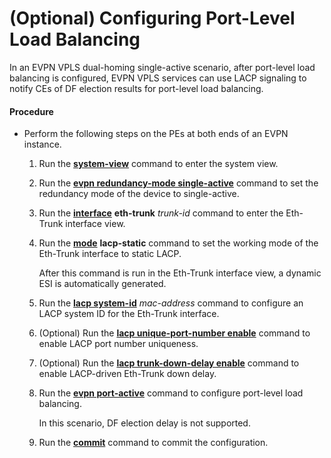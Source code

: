(Optional) Configuring Port-Level Load Balancing
================================================

In an EVPN VPLS dual-homing single-active scenario, after port-level load balancing is configured, EVPN VPLS services can use LACP signaling to notify CEs of DF election results for port-level load balancing.

#### Procedure

* Perform the following steps on the PEs at both ends of an EVPN instance.
  1. Run the [**system-view**](cmdqueryname=system-view) command to enter the system view.
  2. Run the [**evpn redundancy-mode single-active**](cmdqueryname=evpn+redundancy-mode+single-active) command to set the redundancy mode of the device to single-active.
  3. Run the [**interface**](cmdqueryname=interface) **eth-trunk** *trunk-id* command to enter the Eth-Trunk interface view.
  4. Run the [**mode**](cmdqueryname=mode) **lacp-static** command to set the working mode of the Eth-Trunk interface to static LACP.
     
     
     
     After this command is run in the Eth-Trunk interface view, a dynamic ESI is automatically generated.
  5. Run the [**lacp system-id**](cmdqueryname=lacp+system-id) *mac-address* command to configure an LACP system ID for the Eth-Trunk interface.
  6. (Optional) Run the [**lacp unique-port-number enable**](cmdqueryname=lacp+unique-port-number+enable) command to enable LACP port number uniqueness.
  7. (Optional) Run the [**lacp trunk-down-delay enable**](cmdqueryname=lacp+trunk-down-delay+enable) command to enable LACP-driven Eth-Trunk down delay.
  8. Run the [**evpn port-active**](cmdqueryname=evpn+port-active) command to configure port-level load balancing.
     
     
     
     In this scenario, DF election delay is not supported.
  9. Run the [**commit**](cmdqueryname=commit) command to commit the configuration.